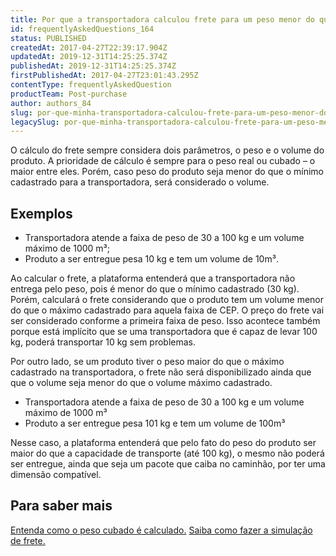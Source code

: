 ```yaml
---
title: Por que a transportadora calculou frete para um peso menor do que o mínimo configurado?
id: frequentlyAskedQuestions_164
status: PUBLISHED
createdAt: 2017-04-27T22:39:17.904Z
updatedAt: 2019-12-31T14:25:25.374Z
publishedAt: 2019-12-31T14:25:25.374Z
firstPublishedAt: 2017-04-27T23:01:43.295Z
contentType: frequentlyAskedQuestion
productTeam: Post-purchase
author: authors_84
slug: por-que-minha-transportadora-calculou-frete-para-um-peso-menor-do-que-o-minimo-configurado
legacySlug: por-que-minha-transportadora-calculou-frete-para-um-peso-menor-do-que-o-minimo-configurado
---
```


O cálculo do frete sempre considera dois parâmetros, o peso e o volume do produto. A prioridade de cálculo é sempre para o peso real ou cubado &#8211; o maior entre eles. Porém, caso peso do produto seja menor do que o mínimo cadastrado para a transportadora, será considerado o volume.

## Exemplos

- Transportadora atende a faixa de peso de 30 a 100 kg e um volume máximo de 1000 m³;
- Produto a ser entregue pesa 10 kg e tem um volume de 10m³.

Ao calcular o frete, a plataforma entenderá que a transportadora não entrega pelo peso, pois é menor do que o mínimo cadastrado (30 kg). Porém, calculará o frete considerando que o produto tem um volume menor do que o máximo cadastrado para aquela faixa de CEP. O preço do frete vai ser considerado conforme a primeira faixa de peso. Isso acontece também porque está implícito que se uma transportadora que é capaz de levar 100 kg, poderá transportar 10 kg sem problemas.

Por outro lado, se um produto tiver o peso maior do que o máximo cadastrado na transportadora, o frete não será disponibilizado ainda que que o volume seja menor do que o volume máximo cadastrado.

- Transportadora atende a faixa de peso de 30 a 100 kg e um volume máximo de 1000 m³
- Produto a ser entregue pesa 101 kg e tem um volume de 100m³

Nesse caso, a plataforma entenderá que pelo fato do peso do produto ser maior do que a capacidade de transporte (até 100 kg), o mesmo não poderá ser entregue, ainda que seja um pacote que caiba no caminhão, por ter uma dimensão compatível.

## Para saber mais

[Entenda como o peso cubado é calculado.](/pt/tutorial/como-o-peso-cubado-e-calculado/)
[Saiba como fazer a simulação de frete.](/pt/tutorial/simulacao-de-frete/)
